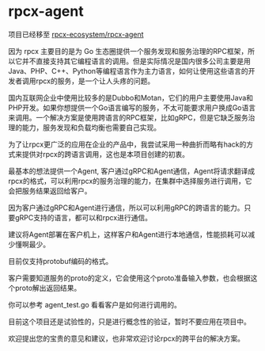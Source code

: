 # rpcx-agent

项目已经移至 [rpcx-ecosystem/rpcx-agent](https://github.com/rpcx-ecosystem/rpcx-agent)

因为 rpcx 主要目的是为 Go 生态圈提供一个服务发现和服务治理的RPC框架，所以它并不直接支持其它编程语言的调用。但是实际情况是国内很多公司主要是用Java、PHP、C++、Python等编程语言作为主力语言，如何让使用这些语言的开发者调用rpcx的服务，是一个让人头疼的问题。

国内互联网企业中使用比较多的是Dubbo和Motan，它们的用户主要使用Java和PHP开发。如果你想提供一个Go语言编写的服务，不太可能要求用户换成Go语言来调用。一个解决方案是使用跨语言的RPC框架，比如gRPC，但是它缺乏服务治理的能力，服务发现和负载均衡也需要自己实现。

为了让rpcx更广泛的应用在企业的产品中，我尝试采用一种曲折而略有hack的方式来提供对rpcx的跨语言调用，这也是本项目创建的初衷。


最基本的想法提供一个Agent, 客户通过gRPC和Agent通信，Agent将请求翻译成rpcx的格式，可以利用rpcx的服务治理的能力，在集群中选择服务进行调用，它会把服务结果返回给客户。

因为客户通过gRPC和Agent进行通信，所以可以利用gRPC的跨语言的能力。只要gRPC支持的语言，都可以和rpcx进行通信。

建议将Agent部署在客户机上，这样客户和Agent进行本地通信，性能损耗可以减少懂啊最少。


目前仅支持protobuf编码的格式。

客户需要知道服务的proto的定义，它会使用这个proto准备输入参数，也会根据这个proto解出返回结果。


你可以参考 agent_test.go 看看客户是如何进行调用的。

目前这个项目还是试验性的，只是进行概念性的验证，暂时不要应用在项目中。

欢迎提出您的宝贵的意见和建议，也非常欢迎讨论rpcx的跨平台的解决方案。